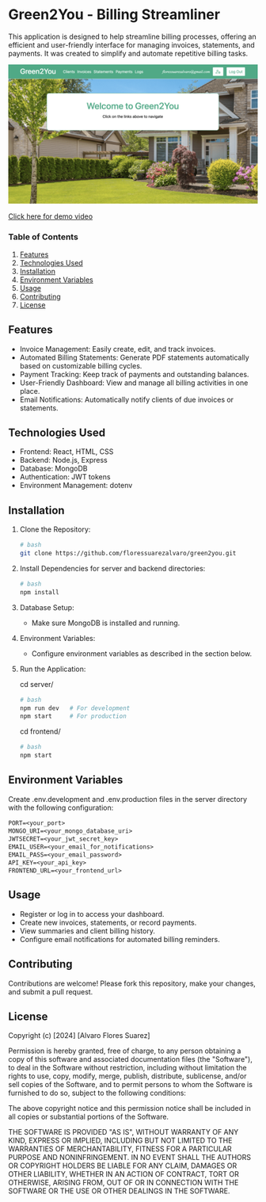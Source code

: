 # Green2You - Billing Streamliner

This application is designed to help streamline billing processes, offering an efficient and user-friendly interface for managing invoices, statements, and payments. It was created to simplify and automate repetitive billing tasks.

![App Demo](./frontend/src/images/green2youthumbnail.png)

[Click here for demo video](https://vimeo.com/1029354586)

### Table of Contents

1. [Features](#features)
2. [Technologies Used](#technologies-used)
3. [Installation](#installation)
4. [Environment Variables](#environment-variables)
5. [Usage](#usage)
6. [Contributing](#contributing)
7. [License](#license)

## Features

- Invoice Management: Easily create, edit, and track invoices.
- Automated Billing Statements: Generate PDF statements automatically based on customizable billing cycles.
- Payment Tracking: Keep track of payments and outstanding balances.
- User-Friendly Dashboard: View and manage all billing activities in one place.
- Email Notifications: Automatically notify clients of due invoices or statements.

## Technologies Used

- Frontend: React, HTML, CSS
- Backend: Node.js, Express
- Database: MongoDB
- Authentication: JWT tokens
- Environment Management: dotenv

## Installation

1. Clone the Repository:

   ```bash
   # bash
   git clone https://github.com/floressuarezalvaro/green2you.git
   ```

2. Install Dependencies for server and backend directories:
   ```bash
   # bash
   npm install
   ```
3. Database Setup:

   - Make sure MongoDB is installed and running.

4. Environment Variables:

   - Configure environment variables as described in the section below.

5. Run the Application:

   cd server/

   ```bash
   # bash
   npm run dev   # For development
   npm start     # For production
   ```

   cd frontend/

   ```bash
   # bash
   npm start
   ```

## Environment Variables

Create .env.development and .env.production files in the server directory with the following configuration:

    PORT=<your_port>
    MONGO_URI=<your_mongo_database_uri>
    JWTSECRET=<your_jwt_secret_key>
    EMAIL_USER=<your_email_for_notifications>
    EMAIL_PASS=<your_email_password>
    API_KEY=<your_api_key>
    FRONTEND_URL=<your_frontend_url>

## Usage

- Register or log in to access your dashboard.
- Create new invoices, statements, or record payments.
- View summaries and client billing history.
- Configure email notifications for automated billing reminders.

## Contributing

Contributions are welcome! Please fork this repository, make your changes, and submit a pull request.

## License

Copyright (c) [2024] [Alvaro Flores Suarez]

Permission is hereby granted, free of charge, to any person obtaining a copy of this software and associated documentation files (the "Software"), to deal in the Software without restriction, including without limitation the rights to use, copy, modify, merge, publish, distribute, sublicense, and/or sell copies of the Software, and to permit persons to whom the Software is furnished to do so, subject to the following conditions:

The above copyright notice and this permission notice shall be included in all copies or substantial portions of the Software.

THE SOFTWARE IS PROVIDED "AS IS", WITHOUT WARRANTY OF ANY KIND, EXPRESS OR IMPLIED, INCLUDING BUT NOT LIMITED TO THE WARRANTIES OF MERCHANTABILITY, FITNESS FOR A PARTICULAR PURPOSE AND NONINFRINGEMENT. IN NO EVENT SHALL THE AUTHORS OR COPYRIGHT HOLDERS BE LIABLE FOR ANY CLAIM, DAMAGES OR OTHER LIABILITY, WHETHER IN AN ACTION OF CONTRACT, TORT OR OTHERWISE, ARISING FROM, OUT OF OR IN CONNECTION WITH THE SOFTWARE OR THE USE OR OTHER DEALINGS IN THE SOFTWARE.
